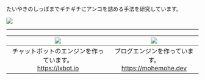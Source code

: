 たいやきのしっぽまでギチギチにアンコを詰める手法を研究しています。

![](https://github-readme-stats-one-ashy.vercel.app/api?username=mohemohe&show_icons=true)

----

| [![](https://github-readme-stats-one-ashy.vercel.app/api/pin/?username=lxbot&repo=lxbot)](https://github.com/lxbot) | [![](https://github-readme-stats-one-ashy.vercel.app/api/pin/?username=mohemohe&repo=parakeet)](https://github.com/mohemohe/parakeet) |
| :----: | :----: |
| チャットボットのエンジンを作っています。<br>https://lxbot.io | ブログエンジンを作っています。<br>https://mohemohe.dev |
